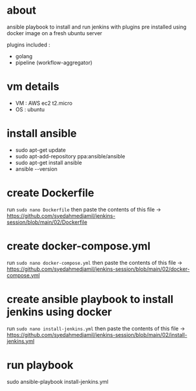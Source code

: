 # about
ansible playbook to install and run jenkins with plugins pre installed using docker image on a fresh ubuntu server

plugins included :
- golang
- pipeline (workflow-aggregator)


# vm details
- VM : AWS ec2 t2.micro
- OS : ubuntu 

# install ansible
- sudo apt-get update
- sudo apt-add-repository ppa:ansible/ansible
- sudo apt-get install ansible
- ansible --version

# create Dockerfile
run `sudo nano Dockerfile` then paste the contents of this file -> https://github.com/syedahmedjamil/jenkins-session/blob/main/02/Dockerfile
# create docker-compose.yml
run `sudo nano docker-compose.yml` then paste the contents of this file -> https://github.com/syedahmedjamil/jenkins-session/blob/main/02/docker-compose.yml
    
# create ansible playbook to install jenkins using docker
run `sudo nano install-jenkins.yml` then paste the contents of this file -> https://github.com/syedahmedjamil/jenkins-session/blob/main/02/install-jenkins.yml

# run playbook
sudo ansible-playbook install-jenkins.yml
